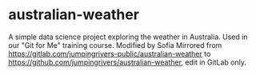 # australian-weather
A simple data science project exploring the weather in Australia. Used in our "Git for Me" training course.
Modified by Sofia
Mirrored from https://gitlab.com/jumpingrivers-public/australian-weather to https://github.com/jumpingrivers/australian-weather, edit in GitLab only.

